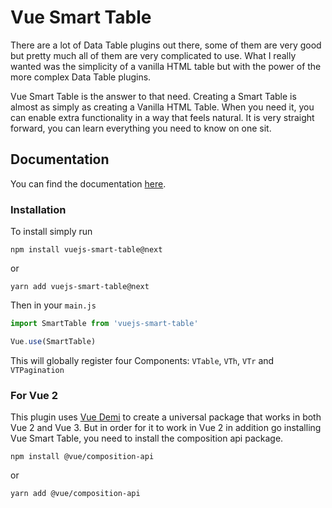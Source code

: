 # Vue Smart Table

There are a lot of Data Table plugins out there, some of them are very good but pretty much all of them are very complicated to use.
What I really wanted was the simplicity of a vanilla HTML table but with the power of the more complex Data Table plugins.

Vue Smart Table is the answer to that need. Creating a Smart Table is almost as simply as creating a Vanilla HTML Table.
When you need it, you can enable extra functionality in a way that feels natural. It is very straight forward, you can learn everything you need to know on one sit.

## Documentation
You can find the documentation [here](https://vue-smart-table.netlify.app).

### Installation
To install simply run
```
npm install vuejs-smart-table@next
```
or
```
yarn add vuejs-smart-table@next
```

Then in your `main.js`
```js
import SmartTable from 'vuejs-smart-table'

Vue.use(SmartTable)
```

This will globally register four Components: `VTable`, `VTh`, `VTr` and `VTPagination`

### For Vue 2
This plugin uses [Vue Demi](https://github.com/vueuse/vue-demi) to create a universal package that works in both Vue 2 and Vue 3.
But in order for it to work in Vue 2 in addition go installing Vue Smart Table, you need to install the composition api package.

```
npm install @vue/composition-api
```
or
```
yarn add @vue/composition-api
```
